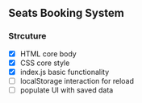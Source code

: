 ## Seats Booking System 

### Strcuture 
- [x] HTML core body
- [x] CSS core style
- [x] index.js basic functionality
- [ ] localStorage interaction for reload
- [ ] populate UI with saved data